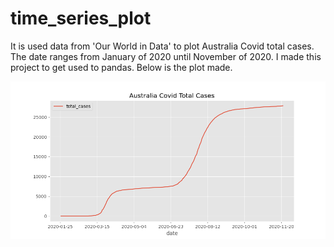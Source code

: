 # time_series_plot

It is used data from 'Our World in Data' to plot Australia Covid total cases. The date ranges from January of 2020 until November of 2020. I made this project to get used to pandas. Below is the plot made.

![](australia_data.png)
